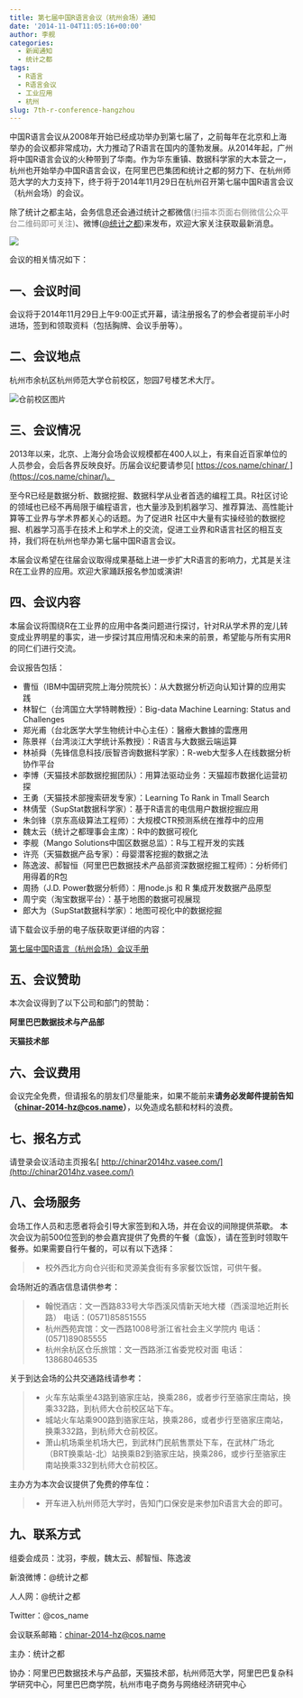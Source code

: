 ```yaml
---
title: 第七届中国R语言会议（杭州会场）通知
date: '2014-11-04T11:05:16+00:00'
author: 李舰
categories:
  - 新闻通知
  - 统计之都
tags:
  - R语言
  - R语言会议
  - 工业应用
  - 杭州
slug: 7th-r-conference-hangzhou
---
```


中国R语言会议从2008年开始已经成功举办到第七届了，之前每年在北京和上海举办的会议都非常成功，大力推动了R语言在国内的蓬勃发展。从2014年起，广州将中国R语言会议的火种带到了华南。作为华东重镇、数据科学家的大本营之一，杭州也开始举办中国R语言会议，在阿里巴巴集团和统计之都的努力下、在杭州师范大学的大力支持下，终于将于2014年11月29日在杭州召开第七届中国R语言会议（杭州会场）的会议。

除了统计之都主站，会务信息还会通过统计之都微信<span style="color: #808080;">(扫描本页面右侧微信公众平台二维码即可关注)</span>、微博([@统计之都](http://weibo.com/cosname))来发布，欢迎大家关注获取最新消息。

![](https://cos.name/wp-content/uploads/2010/06/China-R-Logo.png)

会议的相关情况如下：

## 一、会议时间

会议将于2014年11月29日上午9:00正式开幕，请注册报名了的参会者提前半小时进场，签到和领取资料（包括胸牌、会议手册等）。

## 二、会议地点

杭州市余杭区杭州师范大学仓前校区，恕园7号楼艺术大厅。
  
![仓前校区图片](https://cos.name/wp-content/uploads/2014/11/仓前校区图片.jpg)
  
<!--more-->

## **三、会议情况**

2013年以来，北京、上海分会场会议规模都在400人以上，有来自近百家单位的人员参会，会后各界反映良好。历届会议纪要请参见[ https://cos.name/chinar/ ](https://cos.name/chinar/)。

至今R已经是数据分析、数据挖掘、数据科学从业者首选的编程工具。R社区讨论的领域也已经不再局限于编程语言，也大量涉及到机器学习、推荐算法、高性能计算等工业界与学术界都关心的话题。为了促进R 社区中大量有实操经验的数据挖掘、机器学习高手在技术上和学术上的交流，促进工业界和R语言社区的相互支持，我们将在杭州也举办第七届中国R语言会议。

本届会议希望在往届会议取得成果基础上进一步扩大R语言的影响力，尤其是关注R在工业界的应用。欢迎大家踊跃报名参加或演讲!

## **四、会议内容**

本届会议将围绕R在工业界的应用中各类问题进行探讨，针对R从学术界的宠儿转变成业界明星的事实，进一步探讨其应用情况和未来的前景，希望能与所有实用R的同仁们进行交流。

会议报告包括：

  * 曹恒（IBM中国研究院上海分院院长）：从大数据分析迈向认知计算的应用实践
  * 林智仁（台湾国立大学特聘教授）：Big-data Machine Learning: Status and Challenges
  * 郑光甫（台北医学大学生物统计中心主任）：醫療大數據的雲應用
  * 陈景祥（台湾淡江大学统计系教授）：R语言与大数据云端运算
  * 林祯舜（先锋信息科技/辰智咨询数据科学家）：R-web大型多人在线数据分析协作平台
  * 李博（天猫技术部数据挖掘团队）：用算法驱动业务：天猫超市数据化运营初探
  * 王勇（天猫技术部搜索研发专家）：Learning To Rank in Tmall Search
  * 林倩莹（SupStat数据科学家）：基于R语言的电信用户数据挖掘应用
  * 朱剑锋（京东高级算法工程师）：大规模CTR预测系统在推荐中的应用
  * 魏太云（统计之都理事会主席）：R中的数据可视化
  * 李舰（Mango Solutions中国区数据总监）：R与工程开发的实践
  * 许亮（天猫数据产品专家）：母婴潜客挖掘的数据之法
  * 陈逸波、郝智恒（阿里巴巴数据技术产品部资深数据挖掘工程师）：分析师们用得着的R包
  * 周扬（J.D. Power数据分析师）：用node.js 和 R 集成开发数据产品原型
  * 周宁奕（淘宝数据平台）：基于地图的数据可视展现
  * 郎大为（SupStat数据科学家）：地图可视化中的数据挖掘

请下载会议手册的电子版获取更详细的内容：
  
[第七届中国R语言（杭州会场）会议手册](https://cos.name/wp-content/uploads/2014/11/ChinaR2014HZ_Manual_V4.pdf)

## **五、会议赞助**

本次会议得到了以下公司和部门的赞助：

**阿里巴巴数据技术与产品部**
  
**天猫技术部**

## **六、会议费用**

会议完全免费，但请报名的朋友们尽量能来，如果不能前来**请务必发邮件提前告知（****chinar-2014-hz@cos.name****）**，以免造成名额和材料的浪费。

## **七、报名方式**

请登录会议活动主页报名[ http://chinar2014hz.vasee.com/](http://chinar2014hz.vasee.com/)

## 八、会场服务

会场工作人员和志愿者将会引导大家签到和入场，并在会议的间隙提供茶歇。 本次会议为前500位签到的参会嘉宾提供了免费的午餐（盒饭），请在签到时领取午餐券。如果需要自行午餐的，可以有以下选择：

>   * 校外西北方向仓兴街和灵源美食街有多家餐饮饭馆，可供午餐。

会场附近的酒店信息请供参考：

>   * 翰悦酒店：文一西路833号大华西溪风情新天地大楼（西溪湿地近荆长路） 电话：(0571)85851555
>   * 杭州西苑宾馆：文一西路1008号浙江省社会主义学院内 电话：(0571)89085555
>   * 杭州余杭区仓乐旅馆：文一西路浙江省委党校对面 电话：13868046535

关于到达会场的公共交通路线请参考：

>   * 火车东站乘坐43路到骆家庄站，换乘286，或者步行至骆家庄南站，换乘332路，到杭师大仓前校区站下车。
>   * 城站火车站乘900路到骆家庄站，换乘286，或者步行至骆家庄南站，换乘332路，到杭师大仓前校区。
>   * 萧山机场乘坐机场大巴，到武林门民航售票处下车，在武林广场北（BRT换乘站-北）站换乘B2到骆家庄站，换乘286，或步行至骆家庄南站换乘332到杭师大仓前校区。

主办方为本次会议提供了免费的停车位：

>   * 开车进入杭州师范大学时，告知门口保安是来参加R语言大会的即可。

## **九、联系方式**

组委会成员：沈羽，李舰，魏太云、郝智恒、陈逸波
  
新浪微博：@统计之都
  
人人网：@统计之都
  
Twitter：@cos_name
  
会议联系邮箱：chinar-2014-hz@cos.name
  
主办：统计之都
  
协办：阿里巴巴数据技术与产品部，天猫技术部，杭州师范大学，阿里巴巴复杂科学研究中心，阿里巴巴商学院，杭州市电子商务与网络经济研究中心
